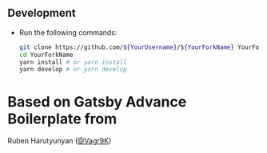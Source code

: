 
## Development
- Run the following commands:

  ```sh
  git clone https://github.com/${YourUsername}/${YourForkName} YourForkName # Clone your fork
  cd YourForkName
  yarn install # or yarn install
  yarn develop # or yarn develop
  ```

# Based on Gatsby Advance Boilerplate from

Ruben Harutyunyan ([@Vagr9K](https://twitter.com/Vagr9K))
